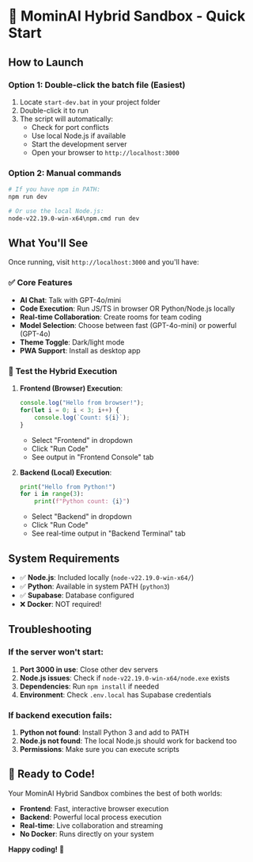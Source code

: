 # 🚀 MominAI Hybrid Sandbox - Quick Start

## How to Launch

### Option 1: Double-click the batch file (Easiest)
1. Locate `start-dev.bat` in your project folder
2. Double-click it to run
3. The script will automatically:
   - Check for port conflicts
   - Use local Node.js if available
   - Start the development server
   - Open your browser to `http://localhost:3000`

### Option 2: Manual commands
```bash
# If you have npm in PATH:
npm run dev

# Or use the local Node.js:
node-v22.19.0-win-x64\npm.cmd run dev
```

## What You'll See

Once running, visit `http://localhost:3000` and you'll have:

### ✅ **Core Features**
- **AI Chat**: Talk with GPT-4o/mini
- **Code Execution**: Run JS/TS in browser OR Python/Node.js locally
- **Real-time Collaboration**: Create rooms for team coding
- **Model Selection**: Choose between fast (GPT-4o-mini) or powerful (GPT-4o)
- **Theme Toggle**: Dark/light mode
- **PWA Support**: Install as desktop app

### 🧪 **Test the Hybrid Execution**

1. **Frontend (Browser) Execution**:
   ```javascript
   console.log("Hello from browser!");
   for(let i = 0; i < 3; i++) {
       console.log(`Count: ${i}`);
   }
   ```
   - Select "Frontend" in dropdown
   - Click "Run Code"
   - See output in "Frontend Console" tab

2. **Backend (Local) Execution**:
   ```python
   print("Hello from Python!")
   for i in range(3):
       print(f"Python count: {i}")
   ```
   - Select "Backend" in dropdown
   - Click "Run Code"
   - See real-time output in "Backend Terminal" tab

## System Requirements

- ✅ **Node.js**: Included locally (`node-v22.19.0-win-x64/`)
- ✅ **Python**: Available in system PATH (`python3`)
- ✅ **Supabase**: Database configured
- ❌ **Docker**: NOT required!

## Troubleshooting

### If the server won't start:
1. **Port 3000 in use**: Close other dev servers
2. **Node.js issues**: Check if `node-v22.19.0-win-x64/node.exe` exists
3. **Dependencies**: Run `npm install` if needed
4. **Environment**: Check `.env.local` has Supabase credentials

### If backend execution fails:
1. **Python not found**: Install Python 3 and add to PATH
2. **Node.js not found**: The local Node.js should work for backend too
3. **Permissions**: Make sure you can execute scripts

## 🎯 Ready to Code!

Your MominAI Hybrid Sandbox combines the best of both worlds:
- **Frontend**: Fast, interactive browser execution
- **Backend**: Powerful local process execution
- **Real-time**: Live collaboration and streaming
- **No Docker**: Runs directly on your system

**Happy coding!** 🎉